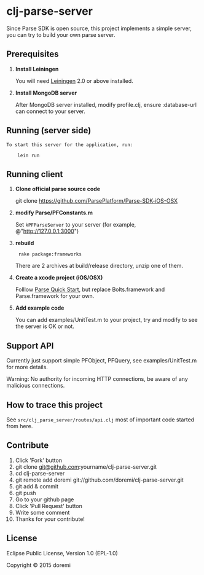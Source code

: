 # clj-parse-server

Since Parse SDK is open source, this project implements a simple server, you can try to build your own parse server.

## Prerequisites

1. **Install Leiningen**

    You will need [Leiningen][1] 2.0 or above installed.

[1]: https://github.com/technomancy/leiningen

2. **Install MongoDB server**

    After MongoDB server installed, modify profile.clj, ensure :database-url can connect to your server.

## Running (server side)

    To start this server for the application, run:

        lein run

## Running client

1. **Clone official parse source code**

    git clone https://github.com/ParsePlatform/Parse-SDK-iOS-OSX

2.  **modify Parse/PFConstants.m**

    Set ```kPFParseServer``` to your server (for example, @"http://127.0.0.1:3000")

3. **rebuild**

        rake package:frameworks
    There are 2 archives at build/release directory, unzip one of them.

4. **Create a xcode project (iOS/OSX)**

    Folllow [Parse Quick Start][1], but replace Bolts.framework and Parse.framework for your own.

[1]: https://parse.com/apps/quickstart#parse_data/mobile/ios/native/new

5. **Add example code**

    You can add examples/UnitTest.m to your project, try and modify to see the server is OK or not.

## Support API

Currently just support simple PFObject, PFQuery, see examples/UnitTest.m for more details.

Warning: No authority for incoming HTTP connections, be aware of any malicious connections.


## How to trace this project

See ```src/clj_parse_server/routes/api.clj``` most of important code started from here.

## Contribute

1. Click 'Fork' button
2. git clone git@github.com:yourname/clj-parse-server.git
3. cd clj-parse-server
4. git remote add doremi git://github.com/doremi/clj-parse-server.git
5. git add & commit
6. git push
7. Go to your github page
8. Click 'Pull Request' button
9. Write some comment
10. Thanks for your contribute!

## License

Eclipse Public License, Version 1.0 (EPL-1.0)

Copyright © 2015 doremi

